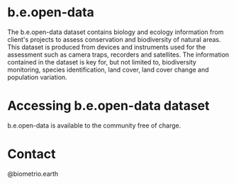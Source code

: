 # b.e.open-data

The b.e.open-data dataset contains biology and ecology information from client's projects to assess conservation and biodiversity of natural areas. This dataset is produced from devices and instruments used for the assessment such as camera traps, recorders and satellites. The information contained in the dataset is key for, but not limited to, biodiversity monitoring, species identification, land cover, land cover change and population variation.

# Accessing b.e.open-data dataset

b.e.open-data is available to the community free of charge.

# Contact

@biometrio.earth

